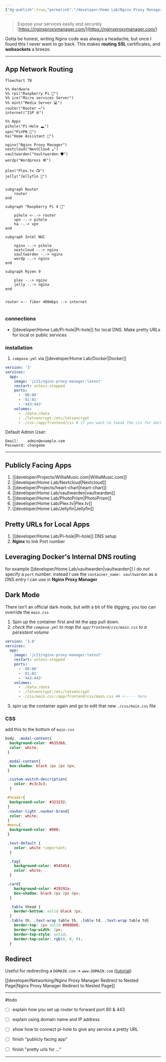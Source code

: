 ```yaml
---
{"dg-publish":true,"permalink":"/developer/Home Lab/Nginx Proxy Manager/","dgPassFrontmatter":true}
---
```



> Expose your services easily and securely [https://nginxproxymanager.com/](https://nginxproxymanager.com/)

Gotta be honest, writing Nginx code was always a headache, but once I found this I never want to go back. This makes **routing**  **SSL** certificates, and **websockets** a breeze.  

---

## App Network Routing
```mermaid
flowchart TB

%% Hardware
%% rpi("Raspberry Pi 🍓") 
%% ice("Micro services Server")
%% mint("Media Server 💻")
router("Router ↔")
internet("ISP 🌐")

%% Apps
pihole("Pi-Hole 🕳")
vpn("PiVPN 🔐")
ha("Home Assistant 🤖")

nginx("Nginx Proxy Manager")
nextcloud("NextCloud ☁")
vaultwarden("Vaultwarden 🛡")
wordp("Wordpress 🕸")

plex("Plex.tv 📺")
jelly("Jellyfin 🐙")


subgraph Router
	router
end

subgraph "Raspberry Pi 4 🍓"

	pihole <-.-> router
	vpn -.-> pihole
	ha -.-> vpn
end

subgraph Intel NUC

	nginx -.-> pihole
	nextcloud -.-> nginx
	vaultwarden -.-> nginx
	wordp -.-> nginx
end

subgraph Ryzen 9 

	plex -.-> nginx
	jelly -.-> nginx
end


router <-- fiber 400mbps --> internet


```

### connections
- [[developer/Home Lab/Pi-hole\|Pi-hole]] for local DNS. Make pretty URLs for local or public services

### installation
1. `compose.yml` via [[developer/Home Lab/Docker\|Docker]] 
```yaml
version: '3'
services:
  app:
    image: 'jc21/nginx-proxy-manager:latest'
    restart: unless-stopped
    ports:
      - '80:80'
      - '81:81'
      - '443:443'
    volumes:
      - ./data:/data
      - ./letsencrypt:/etc/letsencrypt
      - ./css:/app/frontend/css # if you want to tweak the css for dark mode B-)
```

Default Admin User:
```
Email:    admin@example.com
Password: changeme
```

---
## Publicly Facing Apps
1. [[developer/Projects/WilliaMusic.com\|WilliaMusic.com]]
2. [[developer/Home Lab/Nextcloud\|Nextcloud]]
3. [[developer/Projects/heart-chart\|heart-chart]]
4. [[developer/Home Lab/vaultwarden\|vaultwarden]]
5. [[developer/Home Lab/PhotoPrism\|PhotoPrism]]
6. [[developer/Home Lab/Plex.tv\|Plex.tv]]
7. [[developer/Home Lab/Jellyfin\|Jellyfin]]

## Pretty URLs for Local Apps
1. [[developer/Home Lab/Pi-hole\|Pi-hole]] DNS setup
2. **Nginx** to link Port number 

## Leveraging Docker's Internal DNS routing
for example [[developer/Home Lab/vaultwarden\|vaultwarden]] I do *not* specify a `port` number. instead I use the `container_name: vaultwarden` as a DNS entry I can use in **Nginx Proxy Manager** 

## Dark Mode
There isn't an official dark mode, but with a bit of file digging, you too can override the `main.css` 

1. Spin up the container first and let the app pull down.
2. *check the `compose.yml` to map the `app/frontend/css/main.css` to a persistent volume*

```yml
version: '3.8'
services:
  app:
    image: 'jc21/nginx-proxy-manager:latest'
    restart: unless-stopped
    ports:
      - '80:80'
      - '81:81'
      - '443:443'
    volumes:
      - ./data:/data
      - ./letsencrypt:/etc/letsencrypt
      - ./css/main.css:/app/frontend/css/main.css ## <----- here
```

3. spin up the container again and go to edit that new `./css/main.css` file
### CSS
add this to the bottom of  `main.css`
```css
body, .modal-content{
  background-color: #635366;
  color: white;
 }

 .modal-content{
  box-shadow: black 2px 2px 8px;
 }

 .custom-switch-description{
    color: #c3c3c3;
  }

 #header{
  background-color: #323232;
 }
 .navbar-light .navbar-brand{
  color: white;
 }
 #menu{
  background-color: #000;
 }

 .text-default {
    color: white !important;
  }

  .tag{
    background-color: #545454;
    color: white;
  }

 .card{
    background-color: #29292a;
    box-shadow: black 2px 2px 8px;
  }

  .table thead {
    border-bottom: solid black 3px;
  }
  .table th, .text-wrap table th, .table td, .text-wrap table td{
    border-top: 1px solid #000000;
    border-top-width: 1px;
    border-top-style: solid;
    border-top-color: rgb(0, 0, 0);
  }
```

## Redirect
Useful for redirecting a `DOMAIN.com` -> `www.DOMAIN.com` ([tutorial]( https://devcodelight.com/en/creating-a-redirection-with-nginx-proxy-manager/))

[[developer/Networking/Nginx Proxy Manager Redirect to Nested Page\|Nginx Proxy Manager Redirect to Nested Page]]

---

#todo 
- [ ] explain how you set up router to forward port 80 & 443
- [ ] explain using domain name and IP address
- [ ] show how to connect pi-hole to give any service a pretty URL
- [ ] finish "publicly facing app"
- [ ] finish "pretty urls for ..."


---
